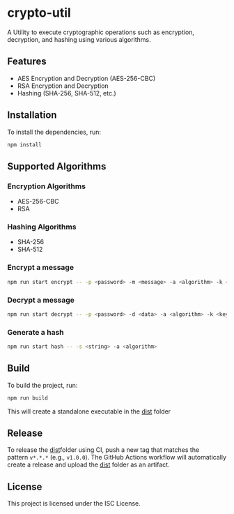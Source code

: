 # crypto-util

A Utility to execute cryptographic operations such as encryption, decryption, and hashing using various algorithms.

## Features

- AES Encryption and Decryption (AES-256-CBC)
- RSA Encryption and Decryption
- Hashing (SHA-256, SHA-512, etc.)

## Installation

To install the dependencies, run:

```sh
npm install
```

## Supported Algorithms

### Encryption Algorithms
- AES-256-CBC
- RSA

### Hashing Algorithms
- SHA-256
- SHA-512

### Encrypt a message

```sh
npm run start encrypt -- -p <password> -m <message> -a <algorithm> -k <key>
```

### Decrypt a message

```sh
npm run start decrypt -- -p <password> -d <data> -a <algorithm> -k <key>
```

### Generate a hash

```sh
npm run start hash -- -s <string> -a <algorithm>
```

## Build


To build the project, run:

```sh
npm run build
```

This will create a standalone executable in the [dist](./dist/) folder

## Release


To release the [dist](./dist/)folder using CI, push a new tag that matches the pattern `v*.*.*` (e.g., `v1.0.0`). The GitHub Actions workflow will automatically create a release and upload the [dist](./dist/) folder as an artifact.

## License


This project is licensed under the ISC License.
